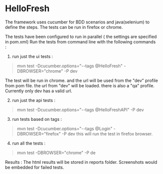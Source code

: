 # HelloFresh

The framework uses cucumber for BDD scenarios and java(selenium) to define the steps. The tests can be run in firefox or chrome.

The tests have been configured to run in parallel ( the settings are specified in pom.xml)
Run the tests from command line with the following commands :

1) run just the ui tests :
>mvn test -Dcucumber.options="--tags @HelloFresh" -DBROWSER="chrome" -P dev

The test will be run in chrome. and the url will be used from the "dev" profile from pom file. the url from "dev" will be loaded. there is also
a "qa" profile. Currently only dev has a valid url.

2) run just the api tests :
>mvn test -Dcucumber.options="--tags @HelloFreshAPI" -P dev

3) run tests based on tags :
>mvn test -Dcucumber.options="--tags @Login" -DBROWSER="firefox" -P dev
this will run the test in firefox browser.

4) run all the tests :
>mvn test -DBROWSER="chrome" -P de


Results :
The html results will be stored in reports folder. Screenshots would be embedded for failed tests.
